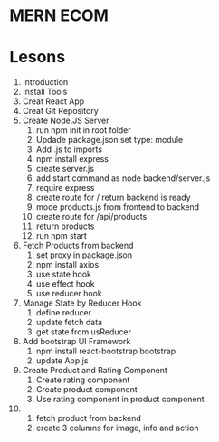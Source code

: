 # MERN ECOM

# Lesons

1. Introduction
2. Install Tools
3. Creat React App
4. Creat Git Repository
5. Create Node.JS Server
   1. run npm init in root folder
   2. Updade package.json set type: module
   3. Add .js to imports
   4. npm install express
   5. create server.js
   6. add start command as node backend/server.js
   7. require express
   8. create route for / return backend is ready
   9. mode products.js from frontend to backend
   10. create route for /api/products
   11. return products
   12. run npm start
6. Fetch Products from backend
   1. set proxy in package.json
   2. npm install axios
   3. use state hook
   4. use effect hook
   5. use reducer hook
7. Manage State by Reducer Hook
   1. define reducer
   2. update fetch data
   3. get state from usReducer
8. Add bootstrap UI Framework
   1. npm install react-bootstrap bootstrap
   2. update App.js
9. Create Product and Rating Component
   1. Create rating component
   2. Create product component
   3. Use rating component in product component
10. 1. fetch product from backend
    2. create 3 columns for image, info and action
